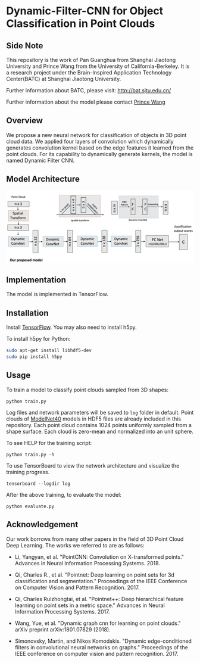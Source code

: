 # Dynamic-Filter-CNN for Object Classification in Point Clouds

## Side Note

This repository is the work of Pan Guanghua from Shanghai Jiaotong University and Prince Wang from the University of California-Berkeley. It is a research project under the Brain-Inspired Application Technology Center(BATC) at Shanghai Jiaotong University.


Further information about BATC, please visit: http://bat.sjtu.edu.cn/


Further information about the model please contact [Prince Wang](https://www.linkedin.com/in/prince-wang-19511717a/)

## Overview

We propose a new neural network for classification of objects in 3D point cloud data. We applied four layers of convolution which dynamically generates convolution kernel based on the edge features it learned from the point clouds. For its capability to dynamically generate kernels, the model is named Dynamic Filter CNN.


## Model Architecture

<img src='./image/architecture.png'>


## Implementation

The model is implemented in TensorFlow. 

## Installation

Install <a href="https://www.tensorflow.org/get_started/os_setup" target="_blank">TensorFlow</a>. You may also need to install h5py.

To install h5py for Python:
```bash
sudo apt-get install libhdf5-dev
sudo pip install h5py
```

## Usage
To train a model to classify point clouds sampled from 3D shapes:

    python train.py

Log files and network parameters will be saved to `log` folder in default. Point clouds of <a href="http://modelnet.cs.princeton.edu/" target="_blank">ModelNet40</a> models in HDF5 files are already included in this repository. Each point cloud contains 1024 points uniformly sampled from a shape surface. Each cloud is zero-mean and normalized into an unit sphere. 

To see HELP for the training script:

    python train.py -h

To use TensorBoard to view the network architecture and visualize the training progress.

    tensorboard --logdir log

After the above training, to evaluate the model:

    python evaluate.py

## Acknowledgement

Our work borrows from many other papers in the field of 3D Point Cloud Deep Learning. The works we referred to are as follows:


* Li, Yangyan, et al. "PointCNN: Convolution on X-transformed points." Advances in Neural 	Information Processing Systems. 2018.

* Qi, Charles R., et al. "Pointnet: Deep learning on point sets for 3d classification and 	segmentation." Proceedings of the IEEE Conference on Computer Vision and Pattern 	Recognition. 2017.

* Qi, Charles Ruizhongtai, et al. "Pointnet++: Deep hierarchical feature learning on point sets 	in a metric space." Advances in Neural Information Processing Systems. 2017.

* Wang, Yue, et al. "Dynamic graph cnn for learning on point clouds." arXiv preprint 	arXiv:1801.07829 (2018).

* Simonovsky, Martin, and Nikos Komodakis. "Dynamic edge-conditioned filters in 	convolutional neural networks on graphs." Proceedings of the IEEE conference on 	computer vision and pattern recognition. 2017.


